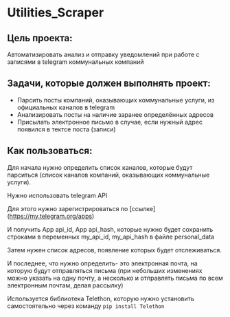 # Utilities_Scraper

## Цель проекта:
Автоматизировать анализ и отправку уведомлений при работе с записями в telegram коммунальных компаний

## Задачи, которые должен выполнять проект:
- Парсить посты компаний, оказывающих коммунальные услуги, из официальных каналов в telegram
- Анализировать посты на наличие заранее определённых адресов
- Присылать электронное письмо в случае, если нужный адрес появился в тектсе поста (записи)

## Как пользоваться:
Для начала нужно определить список каналов, которые будут парситься (список каналов компаний, оказывающих коммунальные услуги).

Нужно использовать telegram API

Для этого нужно зарегистрироваться по [ссылке] (https://my.telegram.org/apps)

И получить App api_id, App api_hash, которые нужно будет сохранить строками в переменных my_api_id, my_api_hash в файле personal_data


Затем нужен список адресов, появление которых будет отслеживаться.

И последнее, что нужно определить- это электронная почта, на которую будут отправляться письма 
(при небольших изменениях можно указать на одну почту, а несколько и отправлять письма по всем электронным почтам, делая рассылку)

Используется библиотека Telethon, которую нужно установить самостоятельно через команду 
` pip install Telethon  `
